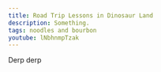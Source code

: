 ```yaml
---
title: Road Trip Lessons in Dinosaur Land
description: Something.
tags: noodles and bourbon
youtube: lNbhnmpTzak
---
```


Derp derp
